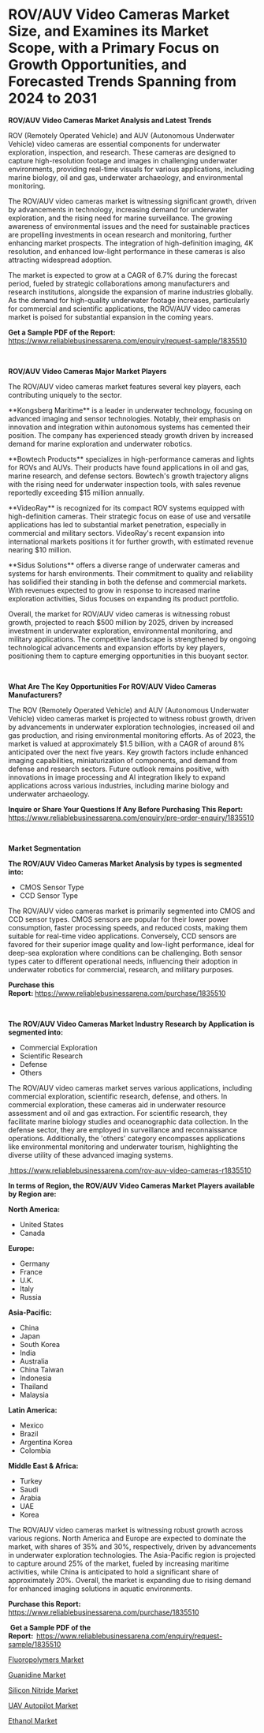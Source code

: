 <p><h1>ROV/AUV Video Cameras Market Size, and Examines its Market Scope, with a Primary Focus on Growth Opportunities, and Forecasted Trends Spanning from 2024 to 2031</h1></p><p><strong>ROV/AUV Video Cameras Market Analysis and Latest Trends</strong></p>
<p><p>ROV (Remotely Operated Vehicle) and AUV (Autonomous Underwater Vehicle) video cameras are essential components for underwater exploration, inspection, and research. These cameras are designed to capture high-resolution footage and images in challenging underwater environments, providing real-time visuals for various applications, including marine biology, oil and gas, underwater archaeology, and environmental monitoring.</p><p>The ROV/AUV video cameras market is witnessing significant growth, driven by advancements in technology, increasing demand for underwater exploration, and the rising need for marine surveillance. The growing awareness of environmental issues and the need for sustainable practices are propelling investments in ocean research and monitoring, further enhancing market prospects. The integration of high-definition imaging, 4K resolution, and enhanced low-light performance in these cameras is also attracting widespread adoption.</p><p>The market is expected to grow at a CAGR of 6.7% during the forecast period, fueled by strategic collaborations among manufacturers and research institutions, alongside the expansion of marine industries globally. As the demand for high-quality underwater footage increases, particularly for commercial and scientific applications, the ROV/AUV video cameras market is poised for substantial expansion in the coming years.</p></p>
<p><strong>Get a Sample PDF of the Report:&nbsp;</strong> <a href="https://www.reliablebusinessarena.com/enquiry/request-sample/1835510?utm_campaign=1552&utm_medium=2&utm_source=Github&utm_content=ia&utm_term=16102024&utm_id=rovauv-video-cameras">https://www.reliablebusinessarena.com/enquiry/request-sample/1835510</a></p>
<p>&nbsp;</p>
<p><strong>ROV/AUV Video Cameras Major Market Players</strong></p>
<p><p>The ROV/AUV video cameras market features several key players, each contributing uniquely to the sector. </p><p>**Kongsberg Maritime** is a leader in underwater technology, focusing on advanced imaging and sensor technologies. Notably, their emphasis on innovation and integration within autonomous systems has cemented their position. The company has experienced steady growth driven by increased demand for marine exploration and underwater robotics.</p><p>**Bowtech Products** specializes in high-performance cameras and lights for ROVs and AUVs. Their products have found applications in oil and gas, marine research, and defense sectors. Bowtech's growth trajectory aligns with the rising need for underwater inspection tools, with sales revenue reportedly exceeding $15 million annually.</p><p>**VideoRay** is recognized for its compact ROV systems equipped with high-definition cameras. Their strategic focus on ease of use and versatile applications has led to substantial market penetration, especially in commercial and military sectors. VideoRay's recent expansion into international markets positions it for further growth, with estimated revenue nearing $10 million.</p><p>**Sidus Solutions** offers a diverse range of underwater cameras and systems for harsh environments. Their commitment to quality and reliability has solidified their standing in both the defense and commercial markets. With revenues expected to grow in response to increased marine exploration activities, Sidus focuses on expanding its product portfolio.</p><p>Overall, the market for ROV/AUV video cameras is witnessing robust growth, projected to reach $500 million by 2025, driven by increased investment in underwater exploration, environmental monitoring, and military applications. The competitive landscape is strengthened by ongoing technological advancements and expansion efforts by key players, positioning them to capture emerging opportunities in this buoyant sector.</p></p>
<p>&nbsp;</p>
<p><strong>What Are The Key Opportunities For ROV/AUV Video Cameras Manufacturers?</strong></p>
<p><p>The ROV (Remotely Operated Vehicle) and AUV (Autonomous Underwater Vehicle) video cameras market is projected to witness robust growth, driven by advancements in underwater exploration technologies, increased oil and gas production, and rising environmental monitoring efforts. As of 2023, the market is valued at approximately $1.5 billion, with a CAGR of around 8% anticipated over the next five years. Key growth factors include enhanced imaging capabilities, miniaturization of components, and demand from defense and research sectors. Future outlook remains positive, with innovations in image processing and AI integration likely to expand applications across various industries, including marine biology and underwater archaeology.</p></p>
<p><strong>Inquire or Share Your Questions If Any Before Purchasing This Report:</strong> <a href="https://www.reliablebusinessarena.com/enquiry/pre-order-enquiry/1835510?utm_campaign=1552&utm_medium=2&utm_source=Github&utm_content=ia&utm_term=16102024&utm_id=rovauv-video-cameras">https://www.reliablebusinessarena.com/enquiry/pre-order-enquiry/1835510</a></p>
<p>&nbsp;</p>
<p><strong>Market Segmentation</strong></p>
<p><strong>The ROV/AUV Video Cameras Market Analysis by types is segmented into:</strong></p>
<p><ul><li>CMOS Sensor Type</li><li>CCD Sensor Type</li></ul></p>
<p><p>The ROV/AUV video cameras market is primarily segmented into CMOS and CCD sensor types. CMOS sensors are popular for their lower power consumption, faster processing speeds, and reduced costs, making them suitable for real-time video applications. Conversely, CCD sensors are favored for their superior image quality and low-light performance, ideal for deep-sea exploration where conditions can be challenging. Both sensor types cater to different operational needs, influencing their adoption in underwater robotics for commercial, research, and military purposes.</p></p>
<p><strong>Purchase this Report:&nbsp;</strong><a href="https://www.reliablebusinessarena.com/purchase/1835510?utm_campaign=1552&utm_medium=2&utm_source=Github&utm_content=ia&utm_term=16102024&utm_id=rovauv-video-cameras">https://www.reliablebusinessarena.com/purchase/1835510</a></p>
<p>&nbsp;</p>
<p><strong>The ROV/AUV Video Cameras Market Industry Research by Application is segmented into:</strong></p>
<p><ul><li>Commercial Exploration</li><li>Scientific Research</li><li>Defense</li><li>Others</li></ul></p>
<p><p>The ROV/AUV video cameras market serves various applications, including commercial exploration, scientific research, defense, and others. In commercial exploration, these cameras aid in underwater resource assessment and oil and gas extraction. For scientific research, they facilitate marine biology studies and oceanographic data collection. In the defense sector, they are employed in surveillance and reconnaissance operations. Additionally, the 'others' category encompasses applications like environmental monitoring and underwater tourism, highlighting the diverse utility of these advanced imaging systems.</p></p>
<p><a href="https://www.reliablebusinessarena.com/rov-auv-video-cameras-r1835510?utm_campaign=1552&utm_medium=2&utm_source=Github&utm_content=ia&utm_term=16102024&utm_id=rovauv-video-cameras">&nbsp;https://www.reliablebusinessarena.com/rov-auv-video-cameras-r1835510</a></p>
<p><strong>In terms of Region, the ROV/AUV Video Cameras Market Players available by Region are:</strong></p>
<p>
    <p> <strong> North America: </strong>
        <ul>
            <li>United States</li>
            <li>Canada</li>
        </ul>
        </p> 
    <p> <strong> Europe: </strong>
        <ul>
            <li>Germany</li>
            <li>France</li>
            <li>U.K.</li>
            <li>Italy</li>
            <li>Russia</li>
        </ul>
        </p> 
    <p> <strong> Asia-Pacific: </strong>
        <ul>
            <li>China</li>
            <li>Japan</li>
            <li>South Korea</li>
            <li>India</li>
            <li>Australia</li>
            <li>China Taiwan</li>
            <li>Indonesia</li>
            <li>Thailand</li>
            <li>Malaysia</li>
        </ul>
        </p> 
    <p> <strong> Latin America: </strong>
        <ul>
            <li>Mexico</li>
            <li>Brazil</li>
            <li>Argentina Korea</li>
            <li>Colombia</li>
        </ul>
        </p> 
    <p> <strong> Middle East & Africa: </strong>
        <ul>
            <li>Turkey</li>
            <li>Saudi</li>
            <li>Arabia</li>
            <li>UAE</li>
            <li>Korea</li>
        </ul>
    </p>
    </p>
<p><p>The ROV/AUV video cameras market is witnessing robust growth across various regions. North America and Europe are expected to dominate the market, with shares of 35% and 30%, respectively, driven by advancements in underwater exploration technologies. The Asia-Pacific region is projected to capture around 25% of the market, fueled by increasing maritime activities, while China is anticipated to hold a significant share of approximately 20%. Overall, the market is expanding due to rising demand for enhanced imaging solutions in aquatic environments.</p></p>
<p><strong>Purchase this Report: </strong><a href="https://www.reliablebusinessarena.com/purchase/1835510?utm_campaign=1552&utm_medium=2&utm_source=Github&utm_content=ia&utm_term=16102024&utm_id=rovauv-video-cameras">https://www.reliablebusinessarena.com/purchase/1835510</a></p>
<p>&nbsp;<strong>Get a Sample PDF of the Report:&nbsp;&nbsp;</strong><a href="https://www.reliablebusinessarena.com/enquiry/request-sample/1835510?utm_campaign=1552&utm_medium=2&utm_source=Github&utm_content=ia&utm_term=16102024&utm_id=rovauv-video-cameras">https://www.reliablebusinessarena.com/enquiry/request-sample/1835510</a></p>
<p><strong></strong></p>
<p><p><a href="https://www.linkedin.com/pulse/fluoropolymers-market-industry-landscape-growth-trajectories-global-ugguf?utm_campaign=1552&utm_medium=2&utm_source=Github&utm_content=ia&utm_term=16102024&utm_id=rovauv-video-cameras">Fluoropolymers Market</a></p><p><a href="https://www.linkedin.com/pulse/strategic-market-insights-navigating-global-guanidine-v3enf?utm_campaign=1552&utm_medium=2&utm_source=Github&utm_content=ia&utm_term=16102024&utm_id=rovauv-video-cameras">Guanidine Market</a></p><p><a href="https://www.linkedin.com/pulse/strategic-insights-global-silicon-nitride-market-trends-hmwcf?utm_campaign=1552&utm_medium=2&utm_source=Github&utm_content=ia&utm_term=16102024&utm_id=rovauv-video-cameras">Silicon Nitride Market</a></p><p><a href="https://www.linkedin.com/pulse/uav-autopilot-market-emerging-trends-future-prospects-period-r3dgf?utm_campaign=1552&utm_medium=2&utm_source=Github&utm_content=ia&utm_term=16102024&utm_id=rovauv-video-cameras">UAV Autopilot Market</a></p><p><a href="https://www.linkedin.com/pulse/ethanol-market-report-product-type-end-use-application-2vddf?utm_campaign=1552&utm_medium=2&utm_source=Github&utm_content=ia&utm_term=16102024&utm_id=rovauv-video-cameras">Ethanol Market</a></p></p>